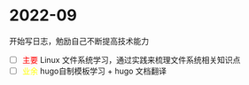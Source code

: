 # 2022-09
开始写日志，勉励自己不断提高技术能力
- [ ] <font color='red'>主要</font> Linux 文件系统学习，通过实践来梳理文件系统相关知识点
- [ ] <font color='yellow'>业余</font> hugo自制模板学习 + hugo 文档翻译
